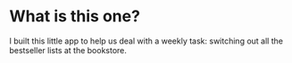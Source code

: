 # What is this one?

I built this little app to help us deal with a weekly task: switching out all the bestseller lists at the bookstore.
